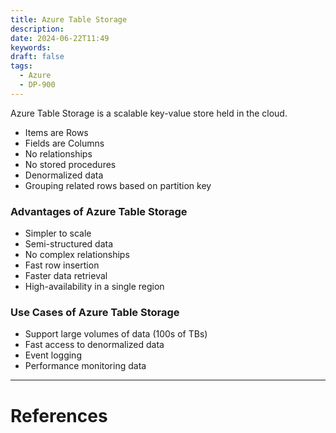 ```yaml
---
title: Azure Table Storage
description: 
date: 2024-06-22T11:49
keywords: 
draft: false
tags:
  - Azure
  - DP-900
---
```

Azure Table Storage is a scalable key-value store held in the cloud.

- Items are Rows
- Fields are Columns
- No relationships
- No stored procedures
- Denormalized data
- Grouping related rows based on partition key

### Advantages of Azure Table Storage
- Simpler to scale
- Semi-structured data
- No complex relationships
- Fast row insertion
- Faster data retrieval
- High-availability in a single region

### Use Cases of Azure Table Storage
- Support large volumes of data (100s of TBs)
- Fast access to denormalized data
- Event logging
- Performance monitoring data

---
# References
